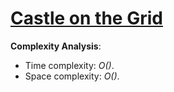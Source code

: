 # [Castle on the Grid](https://www.hackerrank.com/challenges/castle-on-the-grid)

__Complexity Analysis__:
* Time complexity: _O()_.
* Space complexity: _O()_.
